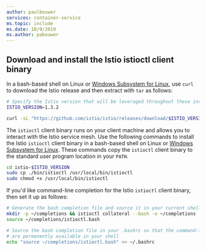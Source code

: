 ```yaml
---
author: paulbouwer
services: container-service
ms.topic: include
ms.date: 10/9/2019
ms.author: pabouwer
---
```


## Download and install the Istio istioctl client binary

In a bash-based shell on Linux or [Windows Subsystem for Linux][install-wsl], use `curl` to download the Istio release and then extract with `tar` as follows:

```bash
# Specify the Istio version that will be leveraged throughout these instructions
ISTIO_VERSION=1.3.2

curl -sL "https://github.com/istio/istio/releases/download/$ISTIO_VERSION/istio-$ISTIO_VERSION-linux.tar.gz" | tar xz
```

The `istioctl` client binary runs on your client machine and allows you to interact with the Istio service mesh. Use the following commands to install the Istio `istioctl` client binary in a bash-based shell on Linux or [Windows Subsystem for Linux][install-wsl]. These commands copy the `istioctl` client binary to the standard user program location in your `PATH`.

```bash
cd istio-$ISTIO_VERSION
sudo cp ./bin/istioctl /usr/local/bin/istioctl
sudo chmod +x /usr/local/bin/istioctl
```

If you'd like command-line completion for the Istio `istioctl` client binary, then set it up as follows:

```bash
# Generate the bash completion file and source it in your current shell
mkdir -p ~/completions && istioctl collateral --bash -o ~/completions
source ~/completions/istioctl.bash

# Source the bash completion file in your .bashrc so that the command-line completions
# are permanently available in your shell
echo "source ~/completions/istioctl.bash" >> ~/.bashrc
```

<!-- LINKS - external -->
[install-wsl]: https://docs.microsoft.com/windows/wsl/install-win10